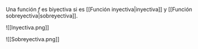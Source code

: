 Una función $f$ es biyectiva si es [[Función inyectiva|inyectiva]] y [[Función sobreyectiva|sobreyectiva]].

![[Inyectiva.png]]

![[Sobreyectiva.png]]
